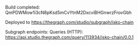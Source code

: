 
Build completed: QmPDWMow1i3cN8pKsd5mCvYtnM2DxcviBHGnwrzFrovGbh

Deployed to https://thegraph.com/studio/subgraph/isko-chain

Subgraph endpoints:
Queries (HTTP):     https://api.studio.thegraph.com/query/113934/isko-chain/0.0.1
